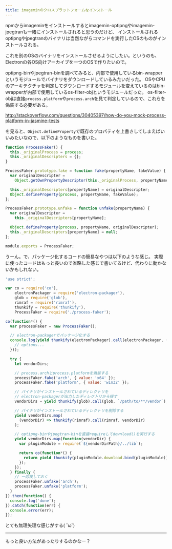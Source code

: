 ```yaml
---
title: imageminのクロスプラットフォームなインストール
---
```

npmからimageminをインストールするとimagemin-optipngやimagemin-jpegtranも一緒にインストールされると思うのだけど、
インストールされるoptipngやjpegtranのバイナリは当然ながらコマンドを実行したOSのものがインストールされる。

これを別のOSのバイナリをインストールさせるようにしたい。というのも、Electronの各OS向けアーカイブを一つのOSで作りたいので。

optipng-binやjpegtran-binを調べてみると、内部で使用しているbin-wrapperというモジュールでバイナリをダウンロードしているみたいだった。
OSやCPUのアーキテクチャを判定してダウンロードするモジュールを変えているのはbin-wrapperが内部で使用しているos-filter-objというモジュールだった。
os-filter-objは直接`process.platform`や`process.arch`を見て判定しているので、これらを偽装する必要がある。

http://stackoverflow.com/questions/30405397/how-do-you-mock-process-platform-in-jasmine-tests

を見ると、`Object.defineProperty`で既存のプロパティを上書きしてしまえばいいみたいなので、以下のようなものを書いた。

```js
function ProcessFaker() {
  this._originalProcess = process;
  this._originalDescripters = {};
}

ProcessFaker.prototype.fake = function fake(propertyName, fakeValue) {
  var originalDescripter =
    Object.getOwnPropertyDescriptor(this._originalProcess, propertyName);

  this._originalDescripters[propertyName] = originalDescripter;
  Object.defineProperty(process, propertyName, fakeValue);
};

ProcessFaker.prototype.unfake = function unfake(propertyName) {
  var originalDescripter =
    this._originalDescripters[propertyName];

  Object.defineProperty(process, propertyName, originalDescripter);
  this._originalDescripters[propertyName] = null;
};

module.exports = ProcessFaker;
```

うーん。で、パッケージ化するコードの簡易なやつは以下のような感じ。
実際に使ったコードはもっと長いので省略した感じで書いてるけど、代わりに動かないかもしれない。

```js
'use strict';

var co = require('co'),
    electronPackager = require('electron-packager'),
    glob = require('glob'),
    rimraf = require('rimraf'),
    thunkify = require('thunkify'),
    ProcessFaker = require('./process-faker');

co(function*() {
  var processFaker = new ProcessFaker();

  // electron-packagerでパッケージ化する
  console.log(yield thunkify(electronPackager).call(electronPackager, {
    // options...
  }));

  try {
    let vendorDirs;

    // process.archとprocess.platformを偽装する
    processFaker.fake('arch', { value: 'x64' });
    processFaker.fake('platform', { value: 'win32' });

    // バイナリがインストールされているディレクトリを
    // electron-packagerが出力したディレクトリから探す
    vendorDirs = yield thunkify(glob).call(glob, `/path/to/**/vendor`);

    // バイナリがインストールされているディレクトリを削除する
    yield vendorDirs.map(
      (vendorDir) => thunkify(rimraf).call(rimraf, vendorDir)
    );

    // optipng-binやjpegtran-binを直接requireしてdownload()を実行する
    yield vendorDirs.map(function(vendorDir) {
      var pluginModule = require(`${vendorDirPath}/../lib`);

      return co(function*() {
        return yield thunkify(pluginModule.download.bind(pluginModule));
      });
    });
  } finally {
    // 一応戻しておく
    processFaker.unfake('arch');
    processFaker.unfake('platform');
  }
}).then(function() {
  console.log('done');
}).catch(function(err) {
  console.error(err);
});
```

とても無理矢理な感じがする<span class="aa">( ˘ω˘)</span>

---

もっと良い方法があったりするのかなー？
